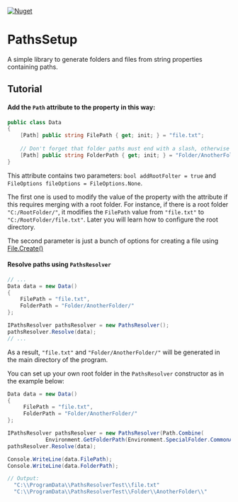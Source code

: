 [![Nuget](https://img.shields.io/nuget/v/PathsSetup?style=plastic)](https://www.nuget.org/packages/PathsSetup)
# PathsSetup
A simple library to generate folders and files from string properties containing paths.

## Tutorial
#### Add the ``Path`` attribute to the property in this way:
```cs
public class Data
{
    [Path] public string FilePath { get; init; } = "file.txt";
    
    // Don't forget that folder paths must end with a slash, otherwise it is a file without an extension
    [Path] public string FolderPath { get; init; } = "Folder/AnotherFolder/";
}
```
This attribute contains two parameters: ``bool addRootFolter = true`` and ``FileOptions fileOptions = FileOptions.None``.

The first one is used to modify the value of the property with the attribute if this requires merging with a root folder.
For instance, if there is a root folder ``"C:/RootFolder/"``, it modifies the ``FilePath`` value from
``"file.txt"`` to ``"C:/RootFolder/file.txt"``. Later you will learn how to configure the root directory.

The second parameter is just a bunch of options for creating a file using [File.Create()](https://learn.microsoft.com/ru-ru/dotnet/api/system.io.file.create?view=net-7.0#system-io-file-create(system-string-system-int32-system-io-fileoptions))

#### Resolve paths using ``PathsResolver``
```cs
// ...
Data data = new Data()
{
    FilePath = "file.txt",
    FolderPath = "Folder/AnotherFolder/"
};

IPathsResolver pathsResolver = new PathsResolver();
pathsResolver.Resolve(data);
// ...
```
As a result, ``"file.txt"`` and ``"Folder/AnotherFolder/"`` will be generated in the main directory of the program.

You can set up your own root folder in the ``PathsResolver`` constructor as in the example below:
```cs
Data data = new Data()
{
     FilePath = "file.txt",
     FolderPath = "Folder/AnotherFolder/"
};

IPathsResolver pathsResolver = new PathsResolver(Path.Combine(
            Environment.GetFolderPath(Environment.SpecialFolder.CommonApplicationData), "PathsResolverTest"));
pathsResolver.Resolve(data);

Console.WriteLine(data.FilePath);
Console.WriteLine(data.FolderPath);

// Output:
  "C:\\ProgramData\\PathsResolverTest\\file.txt"
  "C:\\ProgramData\\PathsResolverTest\\Folder\\AnotherFolder\\"
```
